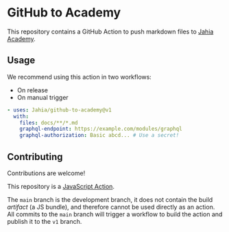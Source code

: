 # GitHub to Academy

This repository contains a GitHub Action to push markdown files to [Jahia Academy](https://academy.jahia.com/).

## Usage

We recommend using this action in two workflows:

- On release
- On manual trigger

```yaml
- uses: Jahia/github-to-academy@v1
  with:
    files: docs/**/*.md
    graphql-endpoint: https://example.com/modules/graphql
    graphql-authorization: Basic abcd... # Use a secret!
```

## Contributing

Contributions are welcome!

This repository is a [JavaScript Action](https://docs.github.com/en/actions/tutorials/create-actions/create-a-javascript-action).

The `main` branch is the development branch, it does not contain the build _artifact_ (a JS bundle), and therefore cannot be used directly as an action. All commits to the `main` branch will trigger a workflow to build the action and publish it to the `v1` branch.
